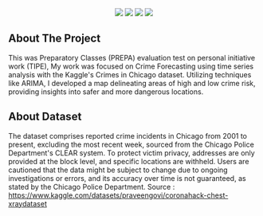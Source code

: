 <div align="center">
<img src="https://img.shields.io/badge/Python-20232A?style=for-the-badge&logo=python&logoColor=306998">
<img src="https://img.shields.io/badge/Numpy-20232A?style=for-the-badge&logo=numpy&logoColor=4B8BBE">
<img src="https://img.shields.io/badge/Pandas-20232A?style=for-the-badge&logo=pandas&logoColor=150458">
<img src="https://img.shields.io/badge/Sklearn-20232A?style=for-the-badge&logo=scikit-learn&logoColor=FF6F00">
</div>

<!-- ABOUT THE PROJECT -->
## About The Project

This was Preparatory Classes (PREPA) evaluation test on personal initiative work (TIPE), My work was focused on Crime Forecasting using time series analysis with the Kaggle's Crimes in Chicago dataset. Utilizing techniques like ARIMA, I developed a map delineating areas of high and low crime risk, providing insights into safer and more dangerous locations.

## About Dataset
The dataset comprises reported crime incidents in Chicago from 2001 to present, excluding the most recent week, sourced from the Chicago Police Department's CLEAR system. To protect victim privacy, addresses are only provided at the block level, and specific locations are withheld. Users are cautioned that the data might be subject to change due to ongoing investigations or errors, and its accuracy over time is not guaranteed, as stated by the Chicago Police Department.
 Source : [https://www.kaggle.com/datasets/praveengovi/coronahack-chest-xraydataset
](https://www.kaggle.com/datasets/currie32/crimes-in-chicago)

